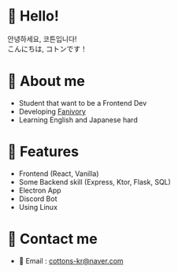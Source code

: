 # 👋 Hello!
안녕하세요, 코튼입니다!<br>こんにちは, コトンです！

# 🙋 About me
- Student that want to be a Frontend Dev
- Developing [Fanivory](https://github.com/cottons-kr/fanivory)
- Learning English and Japanese hard

# 🌟 Features
- Frontend (React, Vanilla)
- Some Backend skill (Express, Ktor, Flask, SQL)
- Electron App
- Discord Bot
- Using Linux

# 🔗 Contact me
- 📧 Email : cottons-kr@naver.com
